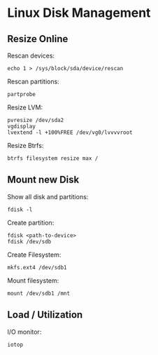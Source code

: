 # Linux Disk Management

## Resize Online

Rescan devices:

```shell
echo 1 > /sys/block/sda/device/rescan
```

Rescan partitions:

```shell
partprobe
```

Resize LVM:

```shell
pvresize /dev/sda2
vgdisplay
lvextend -l +100%FREE /dev/vg0/lvvvvroot
```

Resize Btrfs:

```shell
btrfs filesystem resize max /
```

## Mount new Disk

Show all disk and partitions:

```shell
fdisk -l
```

Create partition:

```shell
fdisk <path-to-device>
fdisk /dev/sdb
```

Create Filesystem:

```shell
mkfs.ext4 /dev/sdb1
```

Mount filesystem:

```shell
mount /dev/sdb1 /mnt
```

## Load / Utilization

I/O monitor:

```shell
iotop
```
